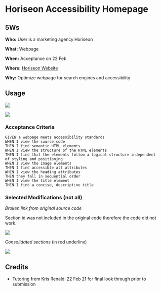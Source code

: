 # Horiseon Accessibility Homepage

## 5Ws

<p> <b>Who:</b> User is a marketing agency Horiseon </p>
<p> <b>What:</b> Webpage </p>
<p> <b>When:</b> Acceptance on 22 Feb </p>
<p> <b>Where:</b> <a href="https://jdroyko.github.io/horiseon-accessibility/"> Horiseon Website</a></p>
<p> <b>Why:</b> Optimize webpage for search engines and accessibility </p>

## Usage

![](C:\Users\c15jd\AppData\Roaming\marktext\images\2021-02-22-17-38-46-image.png)

![](C:\Users\c15jd\AppData\Roaming\marktext\images\2021-02-22-17-39-21-image.png)

### Acceptance Criteria

```
GIVEN a webpage meets accessibility standards
WHEN I view the source code
THEN I find semantic HTML elements
WHEN I view the structure of the HTML elements
THEN I find that the elements follow a logical structure independent of styling and positioning
WHEN I view the image elements
THEN I find accessible alt attributes
WHEN I view the heading attributes
THEN they fall in sequential order
WHEN I view the title element
THEN I find a concise, descriptive title
```

### Selected Modifications (not all)

<p> <i> Broken link from original source code </i></p>

Section id was not included in the original code therefore the code did not work. 

![](C:\Users\c15jd\AppData\Roaming\marktext\images\2021-02-22-17-19-55-image.png)



<i> Consolidated sections </i> (in red underline)

![](C:\Users\c15jd\AppData\Roaming\marktext\images\2021-02-22-17-35-44-image.png)



## Credits

- Tutoring from Kris Renaldi 22 Feb 21 for final look through prior to submission
